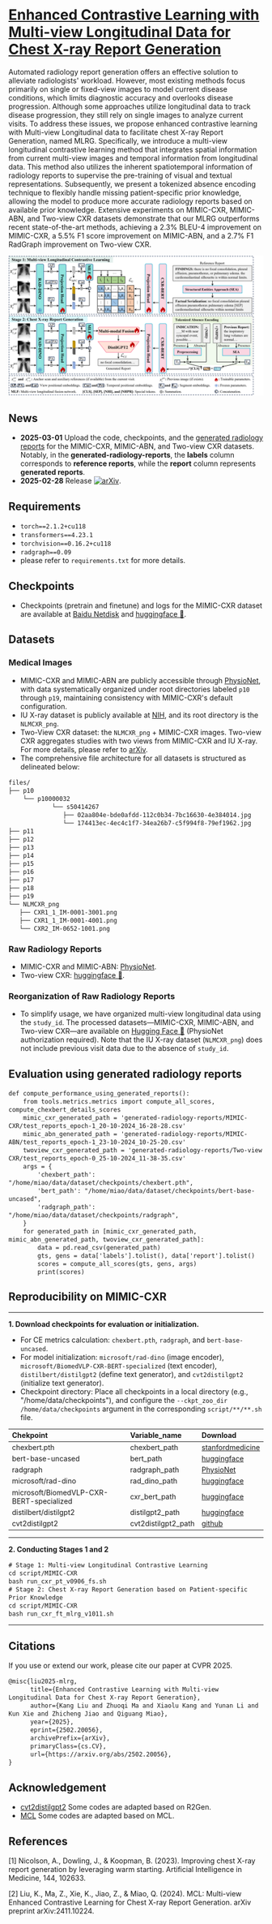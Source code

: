 # [Enhanced Contrastive Learning with Multi-view Longitudinal Data for Chest X-ray Report Generation](https://arxiv.org/abs/2502.20056)

Automated radiology report generation offers an effective solution to alleviate radiologists' workload. However, most existing methods focus primarily on single or fixed-view images to model current disease conditions, which limits diagnostic accuracy and overlooks disease progression. Although some approaches utilize longitudinal data to track disease progression, they still rely on single images to analyze current visits. To address these issues, we propose enhanced contrastive learning with Multi-view Longitudinal data to facilitate chest X-ray Report Generation, named MLRG. Specifically, we introduce a multi-view longitudinal contrastive learning method that integrates spatial information from current multi-view images and temporal information from longitudinal data. This method also utilizes the inherent spatiotemporal information of radiology reports to supervise the pre-training of visual and textual representations. Subsequently, we present a tokenized absence encoding technique to flexibly handle missing patient-specific prior knowledge, allowing the model to produce more accurate radiology reports based on available prior knowledge. Extensive experiments on MIMIC-CXR, MIMIC-ABN, and Two-view CXR datasets demonstrate that our MLRG outperforms recent state-of-the-art methods, achieving a 2.3% BLEU-4 improvement on MIMIC-CXR, a 5.5% F1 score improvement on MIMIC-ABN, and a 2.7% F1 RadGraph improvement on Two-view CXR.
<div align=center><img src="generated-radiology-reports/fig2.png"></div>

## News
-  **2025-03-01** Upload the code, checkpoints, and the [generated radiology reports](generated-radiology-reports) for the MIMIC-CXR, MIMIC-ABN, and Two-view CXR datasets. Notably, in the **generated-radiology-reports**, the **labels** column corresponds to **reference reports**, while the **report** column represents **generated reports**.
-  **2025-02-28** Release [![arXiv](https://img.shields.io/badge/arXiv-2502.20056-b31b1b.svg)](https://arxiv.org/abs/2502.20056).

## Requirements

- `torch==2.1.2+cu118`
- `transformers==4.23.1`
- `torchvision==0.16.2+cu118`
- `radgraph==0.09`
- please refer to `requirements.txt` for more details.

## Checkpoints
- Checkpoints (pretrain and finetune) and logs for the MIMIC-CXR dataset are available at [Baidu Netdisk](https://pan.baidu.com/s/1Rnwc1ZKhcieBjHoXpHTnlw?pwd=MK13) and [huggingface 🤗](https://huggingface.co/MK-runner/MLRG/tree/main/mimic-cxr).

## Datasets
### Medical Images 
- MIMIC-CXR and MIMIC-ABN are publicly accessible through [PhysioNet](https://physionet.org/content/mimic-cxr/2.0.0/), with data systematically organized under root directories labeled `p10` through `p19`, maintaining consistency with MIMIC-CXR's default configuration.
- IU X-ray dataset is publicly available at [NIH](https://openi.nlm.nih.gov/faq#collection), and its root directory is the `NLMCXR_png`.
- Two-View CXR dataset: the `NLMCXR_png` + MIMIC-CXR images. Two-view CXR aggregates studies with two views from MIMIC-CXR and IU X-ray. For more details, please refer to [arXiv](https://arxiv.org/abs/2411.10224).
- The comprehensive file architecture for all datasets is structured as delineated below:
```
files/
├── p10
    └── p10000032
            └── s50414267
               ├── 02aa804e-bde0afdd-112c0b34-7bc16630-4e384014.jpg
               └── 174413ec-4ec4c1f7-34ea26b7-c5f994f8-79ef1962.jpg
├── p11
├── p12
├── p13
├── p14
├── p15
├── p16
├── p17
├── p18
├── p19
└── NLMCXR_png
   ├── CXR1_1_IM-0001-3001.png
   ├── CXR1_1_IM-0001-4001.png
   └── CXR2_IM-0652-1001.png
```
### Raw Radiology Reports
- MIMIC-CXR and MIMIC-ABN: [PhysioNet](https://physionet.org/content/mimic-cxr/2.0.0/).
- Two-view CXR: [huggingface 🤗](https://huggingface.co/datasets/MK-runner/Multi-view-CXR).
### Reorganization of Raw Radiology Reports
-  To simplify usage, we have organized multi-view longitudinal data using the `study_id`. The processed datasets—MIMIC-CXR, MIMIC-ABN, and Two-view CXR—are available on [Hugging Face 🤗](https://huggingface.co/MK-runner/MLRG/tree/main/radiology%20report) (PhysioNet authorization required). Note that the IU X-ray dataset (`NLMCXR_png`) does not include previous visit data due to the absence of `study_id`.

## Evaluation using generated radiology reports
```
def compute_performance_using_generated_reports():
    from tools.metrics.metrics import compute_all_scores, compute_chexbert_details_scores
    mimic_cxr_generated_path = 'generated-radiology-reports/MIMIC-CXR/test_reports_epoch-1_20-10-2024_16-28-28.csv'
    mimic_abn_generated_path = 'generated-radiology-reports/MIMIC-ABN/test_reports_epoch-1_23-10-2024_10-25-20.csv'
    twoview_cxr_generated_path = 'generated-radiology-reports/Two-view CXR/test_reports_epoch-0_25-10-2024_11-38-35.csv'
    args = {
        'chexbert_path': "/home/miao/data/dataset/checkpoints/chexbert.pth",
        'bert_path': "/home/miao/data/dataset/checkpoints/bert-base-uncased",
        'radgraph_path': "/home/miao/data/dataset/checkpoints/radgraph",
    }
    for generated_path in [mimic_cxr_generated_path, mimic_abn_generated_path, twoview_cxr_generated_path]:
        data = pd.read_csv(generated_path)
        gts, gens = data['labels'].tolist(), data['report'].tolist()
        scores = compute_all_scores(gts, gens, args)
        print(scores)
```

## Reproducibility on MIMIC-CXR

---

**1. Download checkpoints for evaluation or initialization.**
- For CE metrics calculation: `chexbert.pth`, `radgraph`, and `bert-base-uncased`.
- For model initialization: `microsoft/rad-dino` (image encoder), `microsoft/BiomedVLP-CXR-BERT-specialized` (text encoder), `distilbert/distilgpt2` (define text generator), and `cvt2distilgpt2` (initialize text generator).
- Checkpoint directory: Place all checkpoints in a local directory (e.g., "/home/data/checkpoints"), and configure the `--ckpt_zoo_dir /home/data/checkpoints` argument in the corresponding `script/**/**.sh` file.

<div style="margin: 0 auto; width: fit-content;">
      
| **Chekpoint**                    | **Variable\_name** | **Download**                                                                          |
| :------------------------------- | :----------------- | :------------------------------------------------------------------------------------ |
| chexbert.pth                     | chexbert\_path     | [stanfordmedicine](https://stanfordmedicine.app.box.com/s/c3stck6w6dol3h36grdc97xoydzxd7w9)       |
| bert-base-uncased                | bert\_path         | [huggingface](https://huggingface.co/google-bert/bert-base-uncased)                   |
| radgraph                         | radgraph\_path     | [PhysioNet](https://physionet.org/content/radgraph/1\.0.0/)                           |
| microsoft/rad-dino               | rad\_dino\_path    | [huggingface](https://huggingface.co/microsoft/rad-dino)                |
| microsoft/BiomedVLP-CXR-BERT-specialized               | cxr\_bert\_path    | [huggingface](https://huggingface.co/microsoft/BiomedVLP-CXR-BERT-specialized)              |
| distilbert/distilgpt2              | distilgpt2\_path    | [huggingface](https://huggingface.co/distilbert/distilgpt2)                |
| cvt2distilgpt2              | cvt2distilgpt2\_path    | [github](https://github.com/aehrc/cvt2distilgpt2)                |
</div>

---

**2. Conducting Stages 1 and 2**
```
# Stage 1: Multi-view Longitudinal Contrastive Learning
cd script/MIMIC-CXR
bash run_cxr_pt_v0906_fs.sh
# Stage 2: Chest X-ray Report Generation based on Patient-specific Prior Knowledge
cd script/MIMIC-CXR
bash run_cxr_ft_mlrg_v1011.sh
```

---

## Citations

If you use or extend our work, please cite our paper at CVPR 2025.

```
@misc{liu2025-mlrg,
      title={Enhanced Contrastive Learning with Multi-view Longitudinal Data for Chest X-ray Report Generation}, 
      author={Kang Liu and Zhuoqi Ma and Xiaolu Kang and Yunan Li and Kun Xie and Zhicheng Jiao and Qiguang Miao},
      year={2025},
      eprint={2502.20056},
      archivePrefix={arXiv},
      primaryClass={cs.CV},
      url={https://arxiv.org/abs/2502.20056}, 
}
```


## Acknowledgement
- [cvt2distilgpt2](https://github.com/aehrc/cvt2distilgpt2) Some codes are adapted based on R2Gen.
- [MCL](https://github.com/mk-runner/MCL) Some codes are adapted based on MCL.

## References
[1] Nicolson, A., Dowling, J., & Koopman, B. (2023). Improving chest X-ray report generation by leveraging warm starting. Artificial Intelligence in Medicine, 144, 102633. 

[2] Liu, K., Ma, Z., Xie, K., Jiao, Z., & Miao, Q. (2024). MCL: Multi-view Enhanced Contrastive Learning for Chest X-ray Report Generation. arXiv preprint arXiv:2411.10224.
